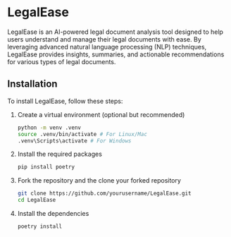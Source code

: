 # LegalEase
LegalEase is an AI-powered legal document analysis tool designed to help users understand and manage their legal documents with ease. By leveraging advanced natural language processing (NLP) techniques, LegalEase provides insights, summaries, and actionable recommendations for various types of legal documents.


## Installation

To install LegalEase, follow these steps:

1. Create a virtual environment (optional but recommended)
    ```bash
    python -m venv .venv
    source .venv/bin/activate # For Linux/Mac
    .venv\Scripts\activate # For Windows
    ```
2. Install the required packages
    ```bash
    pip install poetry
    ```
3. Fork the repository and the clone your forked repository
    ```bash
    git clone https://github.com/yourusername/LegalEase.git
    cd LegalEase
    ```
4. Install the dependencies
    ```bash
    poetry install
    ```